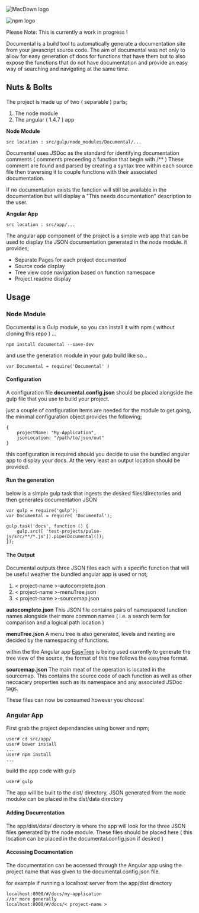 ![MacDown logo](http://i.imgur.com/bJlqZD2.png)

![npm logo](https://badge.fury.io/js/documental.svg)

Please Note: This is currently a work in progress !


Documental is a build tool to automatically generate a documentation site from your javascript source code. The aim of documental was not only to allow for easy generation of docs for functions that have them but to also expose the functions that do not have documentation and provide an easy way of searching and navigating at the same time.

## Nuts & Bolts
The project is made up of two ( separable ) parts;

1. The node module
2. The angular ( 1.4.7 ) app

**Node Module**
<pre><code>src location : src/gulp/node_modules/Documental/...</code></pre>

Documental uses JSDoc as the standard for identifying documentation comments ( comments preceeding a function that begin with /** ) These comment are found and parsed by creating a syntax tree within each source file then traversing it to couple functions with their associated documentation.

If no documentation exists the function will still be available in the documentation but will display a "This needs documentation" description to the user.



**Angular App**
<pre><code>src location : src/app/...</code></pre>

The angular app component of the project is a simple web app that can be used to display the JSON documentation generated in the node module. it provides;

* Separate Pages for each project documented
* Source code display
* Tree view code navigation based on function namespace
* Project readme display

## Usage
### Node Module
Documental is a Gulp module, so you can install it with npm ( without cloning this repo ) ...
<pre><code>npm install documental --save-dev</code></pre>
and use the generation module in your gulp build like so...
<pre><code>var Documental = require('Documental' )</code></pre>

#### Configuration
A configuration file **documental.config.json** should be placed alongside the gulp file that you use to build your project.

just a couple of configuration items are needed for the module to get going, the minimal configuration object provides the following;

<pre><code>{
	projectName: "My-Application",
	jsonLocation: "/path/to/json/out"
}
</code></pre>

this configuration is required should you decide to use the bundled angular app to display your docs. At the very least an output location should be provided.

#### Run the generation
below is a simple gulp task that ingests the desired files/directories and then generates documentation JSON

<pre><code>var gulp = require('gulp');
var Documental = require( 'Documental');

gulp.task('docs', function () {
    gulp.src([ 'test-projects/pulse-js/src/**/*.js']).pipe(Documental());
});
</code></pre>

#### The Output
Documental outputs three JSON files each with a specific function that will be useful weather the bundled angular app is used or not;

1. < project-name >-autocomplete.json
2. < project-name >-menuTree.json
3. < project-name >-sourcemap.json

**autocomplete.json**
This JSON file contains pairs of namespaced function names alongside their more common names ( i.e. a search term for comparison and a logical path location )

**menuTree.json**
A menu tree is also generated, levels and nesting are decided by the namespacing of functions.

within the the Angular app [EasyTree](http://www.easyjstree.com/) is being used currently to generate the tree view of the source, the format of this tree follows the easytree format.

**sourcemap.json**
The main meat of the operation is located in the sourcemap. This contains the source code of each function as well as other neccacary properties such as its namespace and any associated JSDoc tags.

These files can now be consumed however you choose!

### Angular App

First grab the project dependancies using bower and npm;
<pre><code>user# cd src/app/
user# bower install
...
user# npm install
...
</code></pre>

build the app code with gulp
<pre><code>user# gulp
</code></pre>

The app will be built to the dist/ directory, JSON generated from the node moduke can be placed in the dist/data directory

#### Adding Documentation
The app/dist/data/ directory is where the app will look for the three JSON files generated by the node module. These files should be placed here ( this location can be placed in the documental.config.json if desired )

#### Accessing Documentation
The documentation can be accessed through the Angular app using the project name that was given to the documental.config.json file.

for example if running a localhost server from the app/dist directory

<pre><code>localhost:8000/#/docs/my-application
//or more generally
localhost:8000/#/docs/< project-name >
</code></pre>

